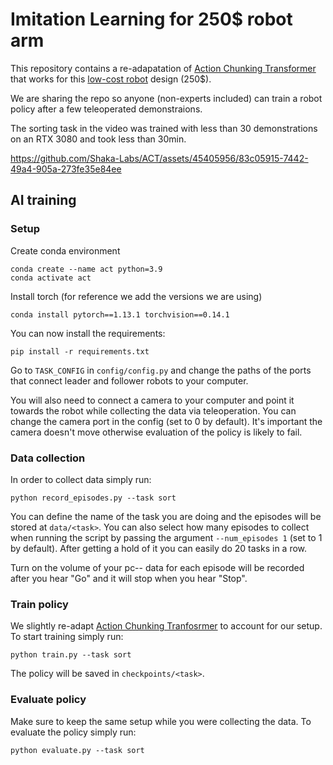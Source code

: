 # Imitation Learning for 250$ robot arm
This repository contains a re-adapatation of [Action Chunking Transformer](https://github.com/tonyzhaozh/act/tree/main) that works for this [low-cost robot](https://github.com/AlexanderKoch-Koch/low_cost_robot) design (250$). 

We are sharing the repo so anyone (non-experts included) can train a robot policy after a few teleoperated demonstraions.

The sorting task in the video was trained with less than 30 demonstrations on an RTX 3080 and took less than 30min.

https://github.com/Shaka-Labs/ACT/assets/45405956/83c05915-7442-49a4-905a-273fe35e84ee


## AI training
### Setup
Create conda environment
~~~
conda create --name act python=3.9
conda activate act
~~~

Install torch (for reference we add the versions we are using)
~~~
conda install pytorch==1.13.1 torchvision==0.14.1
~~~

You can now install the requirements:
~~~
pip install -r requirements.txt
~~~

Go to `TASK_CONFIG` in `config/config.py` and change the paths of the ports that connect leader and follower robots to your computer. 

You will also need to connect a camera to your computer and point it towards the robot while collecting the data via teleoperation. You can change the camera port in the config (set to 0 by default). It's important the camera doesn't move otherwise evaluation of the policy is likely to fail. 

### Data collection
In order to collect data simply run:
~~~
python record_episodes.py --task sort
~~~
You can define the name of the task you are doing and the episodes will be stored at `data/<task>`. You can also select how many episodes to collect when running the script by passing the argument `--num_episodes 1` (set to 1 by default). After getting a hold of it you can easily do 20 tasks in a row.

Turn on the volume of your pc-- data for each episode will be recorded after you hear "Go" and it will stop when you hear "Stop".

### Train policy
We slightly re-adapt [Action Chunking Tranfosrmer](https://github.com/tonyzhaozh/act/tree/main) to account for our setup. To start training simply run:
~~~
python train.py --task sort
~~~
The policy will be saved in `checkpoints/<task>`.

### Evaluate policy
Make sure to keep the same setup while you were collecting the data. To evaluate the policy simply run:
~~~
python evaluate.py --task sort
~~~
